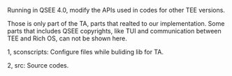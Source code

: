 Running in QSEE 4.0, modify the APIs used in codes for other TEE versions. 

Those is only part of the TA, parts that realted to our implementation. Some parts that includes QSEE copyrights, like TUI and communication between TEE and Rich OS, can not be shown here.

1, sconscripts:
Configure files while buliding lib for TA.

2, src:
Source codes.

